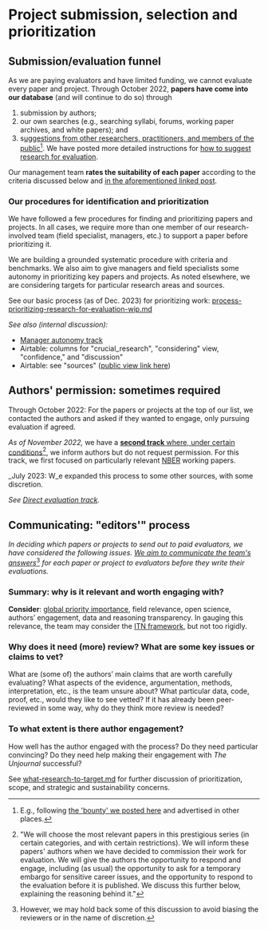 # Project submission, selection and prioritization

## Submission/evaluation funnel

As we are paying evaluators and have limited funding, we cannot evaluate every paper and project. Through October 2022, **papers have come into our database** (and will continue to do so) through

1. submission by authors;
2. our own searches (e.g., searching syllabi, forums, working paper archives, and white papers); and
3. s[uggestions from other researchers, practitioners, and members of the public](#user-content-fn-1)[^1]. We have posted more detailed instructions for [how to suggest research for evaluation](https://app.gitbook.com/o/-MfFk4CTSGwVOPkwnRgx/s/b1RpEkRWWqZAV4SlrFCt/\~/changes/320/faq-interaction/suggesting-research-to-evaluate/\~/comments).

Our management team **rates the suitability of each paper** according to the criteria discussed below and [in the aforementioned linked post](https://forum.effectivealtruism.org/posts/kftzYdmZf4nj2ExN7/what-pivotal-and-useful-research-would-you-like-to-see).

### Our procedures for identification and prioritization

We have followed a few procedures for finding and prioritizing papers and projects.  In all cases, we require more than one member of our research-involved team (field specialist, managers, etc.) to support a paper before prioritizing it.

We are building a grounded systematic procedure with criteria and benchmarks. We also aim to give managers and field specialists some autonomy in prioritizing key papers and projects. As noted elsewhere, we are considering targets for particular research areas and sources.

See our basic process (as of Dec. 2023) for prioritizing work: [process-prioritizing-research-for-evaluation-wip.md](process-prioritizing-research-for-evaluation-wip.md "mention")



_See also (internal discussion):_

* [Manager autonomy track](https://docs.google.com/document/d/1PjBGmrvT4PjudHW4F0a0dQ3V5PxcDq7o95xTzmHG4U4/edit)
* Airtable: columns for "crucial\_research", "considering" view, "confidence," and "discussion"
* Airtable: see "sources" ([public view link here](https://airtable.com/appbPYEw9nURln7Qg/shrz1Dt1blcRFH23Z))

## Authors' permission: sometimes required

Through October 2022: For the papers or projects at the top of our list, we contacted the authors and asked if they wanted to engage, only pursuing evaluation if agreed.

_As of November 2022,_ we have a [**second track** where, under certain conditions](#user-content-fn-2)[^2], we inform authors but do not request permission. For this track, we first focused on particularly relevant [NBER](https://www.nber.org/papers?page=1\&perPage=50\&sortBy=public\_date) working papers.

_July 2023: W_e expanded this process to some other sources, with some discretion.&#x20;

_See_ [_Direct evaluation track_](direct-evaluation-track.md)_._

## Communicating: **"editors'" process**

_In deciding which papers or projects to send out to paid evaluators, we have considered the following issues._ [_We aim to communicate the team's answers_](#user-content-fn-3)[^3] _for each paper or project to evaluators before they write their evaluations._

### Summary: why is it relevant and worth engaging with?

**Consider**: [global priority importance](../../faq-interaction/global-priorities.md), field relevance, open science, authors’ engagement, data and reasoning transparency. In gauging this relevance, the team may consider the [ITN framework](https://forum.effectivealtruism.org/topics/itn-framework-1), but not too rigidly.

### **Why does it need (more) review? What are some key issues or claims to vet?**

What are (some of) the authors’ main claims that are worth carefully evaluating? What aspects of the evidence, argumentation, methods, interpretation, etc., is the team unsure about? What particular data, code, proof, etc., would they like to see vetted? If it has already been peer-reviewed in some way, why do they think more review is needed?

### **To what extent is there author engagement?**

How well has the author engaged with the process? Do they need particular convincing? Do they need help making their engagement with _The Unjournal_ successful?

See [what-research-to-target.md](what-research-to-target.md "mention") for further discussion of prioritization, scope, and strategic and sustainability concerns.

[^1]: E.g., following [the 'bounty' we posted here](https://forum.effectivealtruism.org/posts/kftzYdmZf4nj2ExN7/what-pivotal-and-useful-research-would-you-like-to-see) and advertised in other places.

[^2]: "We will choose the most relevant papers in this prestigious series (in certain categories, and with certain restrictions). We will inform these papers' authors when we have decided to commission their work for evaluation. We will give the authors the opportunity to respond and engage, including (as usual) the opportunity to ask for a temporary embargo for sensitive career issues, and the opportunity to respond to the evaluation before it is published. We discuss this further below, explaining the reasoning behind it."

[^3]: However, we may hold back some of this discussion to avoid biasing the reviewers or in the name of discretion.

